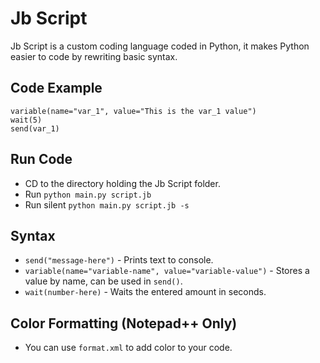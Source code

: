 # Jb Script
Jb Script is a custom coding language coded in Python, it makes Python easier to code by rewriting basic syntax.

## Code Example
```
variable(name="var_1", value="This is the var_1 value")
wait(5)
send(var_1)
```

## Run Code
- CD to the directory holding the Jb Script folder.
- Run `python main.py script.jb`
- Run silent `python main.py script.jb -s`

## Syntax
- `send("message-here")` - Prints text to console.
- `variable(name="variable-name", value="variable-value")` - Stores a value by name, can be used in `send()`.
- `wait(number-here)` - Waits the entered amount in seconds.

## Color Formatting (Notepad++ Only)
- You can use `format.xml` to add color to your code.

